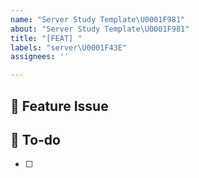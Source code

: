 ```yaml
---
name: "Server Study Template\U0001F981"
about: "Server Study Template\U0001F981"
title: "[FEAT] "
labels: "server\U0001F43E"
assignees: ''

---
```


## 📌  Feature Issue
<!-- 해야할 공부에 대해 설명해주세요. -->


## 📝  To-do
<!-- 해야 할 일들을 적어주세요. -->
- [ ]
